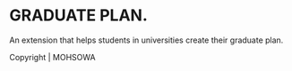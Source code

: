 # GRADUATE PLAN.
An extension that helps students in universities create their graduate plan.

Copyright | MOHSOWA
